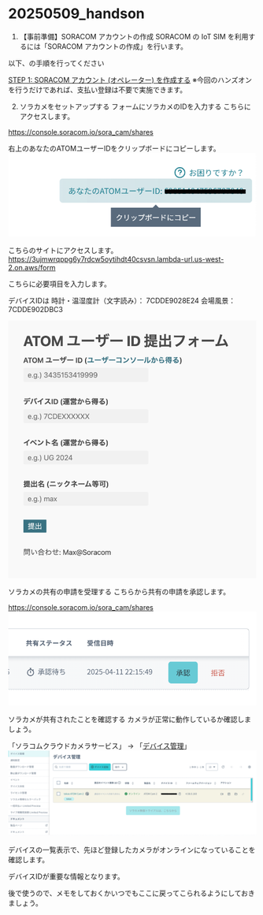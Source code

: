 # 20250509_handson

1. 【事前準備】SORACOM アカウントの作成
SORACOM の IoT SIM を利用するには「SORACOM アカウントの作成」を行います。

以下、の手順を行ってください

[STEP 1: SORACOM アカウント (オペレーター) を作成する](https://soracom.github.io/iot-recipes/flux-soracam-handson-sharing-pattern1/#0:~:text=STEP%201%3A%20SORACOM%20%E3%82%A2%E3%82%AB%E3%82%A6%E3%83%B3%E3%83%88%20(%E3%82%AA%E3%83%9A%E3%83%AC%E3%83%BC%E3%82%BF%E3%83%BC)%20%E3%82%92%E4%BD%9C%E6%88%90%E3%81%99%E3%82%8B)
※今回のハンズオンを行うだけであれば、支払い登録は不要で実施できます。

2. ソラカメをセットアップする
フォームにソラカメのIDを入力する
こちらにアクセスします。

https://console.soracom.io/sora_cam/shares

右上のあなたのATOMユーザーIDをクリップボードにコピーします。
![alt text](image.png)

こちらのサイトにアクセスします。
https://3ujmwrqppg6y7rdcw5oytihdt40csvsn.lambda-url.us-west-2.on.aws/form

こちらに必要項目を入力します。

デバイスIDは
時計・温湿度計（文字読み）： 7CDDE9028E24
会場風景：7CDDE902DBC3

![alt text](image-1.png)

ソラカメの共有の申請を受理する
こちらから共有の申請を承認します。

https://console.soracom.io/sora_cam/shares
![alt text](image-2.png)

ソラカメが共有されたことを確認する
カメラが正常に動作しているか確認しましょう。

「ソラコムクラウドカメラサービス」 -> 「[デバイス管理](https://console.soracom.io/sora_cam/devices)」
![alt text](image-3.png)


デバイスの一覧表示で、先ほど登録したカメラがオンラインになっていることを確認します。

デバイスIDが重要な情報となります。

後で使うので、メモをしておくかいつでもここに戻ってこられるようにしておきましょう。

